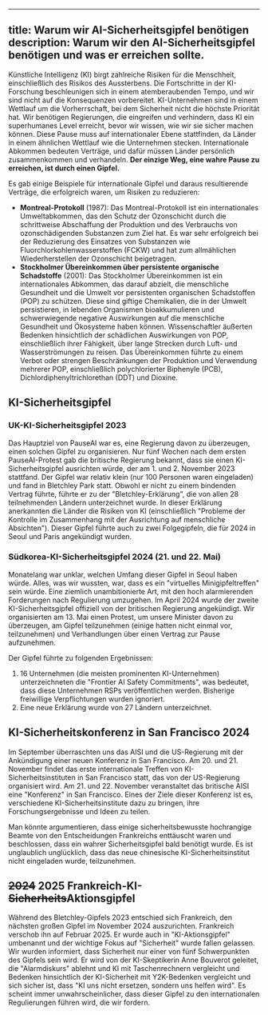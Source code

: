 

---
title: Warum wir AI-Sicherheitsgipfel benötigen
description: Warum wir den AI-Sicherheitsgipfel benötigen und was er erreichen sollte.
---

Künstliche Intelligenz (KI) birgt zahlreiche Risiken für die Menschheit, einschließlich des Risikos des Aussterbens.
Die Fortschritte in der KI-Forschung beschleunigen sich in einem atemberaubenden Tempo, und wir sind nicht auf die Konsequenzen vorbereitet.
KI-Unternehmen sind in einem Wettlauf um die Vorherrschaft, bei dem Sicherheit nicht die höchste Priorität hat.
Wir benötigen Regierungen, die eingreifen und verhindern, dass KI ein superhumanes Level erreicht, bevor wir wissen, wie wir sie sicher machen können.
Diese Pause muss auf internationaler Ebene stattfinden, da Länder in einem ähnlichen Wettlauf wie die Unternehmen stecken.
Internationale Abkommen bedeuten Verträge, und dafür müssen Länder persönlich zusammenkommen und verhandeln.
**Der einzige Weg, eine wahre Pause zu erreichen, ist durch einen Gipfel.**

Es gab einige Beispiele für internationale Gipfel und daraus resultierende Verträge, die erfolgreich waren, um Risiken zu reduzieren:

- **Montreal-Protokoll** (1987): Das Montreal-Protokoll ist ein internationales Umweltabkommen, das den Schutz der Ozonschicht durch die schrittweise Abschaffung der Produktion und des Verbrauchs von ozonschädigenden Substanzen zum Ziel hat. Es war sehr erfolgreich bei der Reduzierung des Einsatzes von Substanzen wie Fluorchlorkohlenwasserstoffen (FCKW) und hat zum allmählichen Wiederherstellen der Ozonschicht beigetragen.
- **Stockholmer Übereinkommen über persistente organische Schadstoffe** (2001): Das Stockholmer Übereinkommen ist ein internationales Abkommen, das darauf abzielt, die menschliche Gesundheit und die Umwelt vor persistenten organischen Schadstoffen (POP) zu schützen. Diese sind giftige Chemikalien, die in der Umwelt persistieren, in lebenden Organismen bioakkumulieren und schwerwiegende negative Auswirkungen auf die menschliche Gesundheit und Ökosysteme haben können. Wissenschaftler äußerten Bedenken hinsichtlich der schädlichen Auswirkungen von POP, einschließlich ihrer Fähigkeit, über lange Strecken durch Luft- und Wasserströmungen zu reisen. Das Übereinkommen führte zu einem Verbot oder strengen Beschränkungen der Produktion und Verwendung mehrerer POP, einschließlich polychlorierter Biphenyle (PCB), Dichlordiphenyltrichlorethan (DDT) und Dioxine.

## KI-Sicherheitsgipfel

### UK-KI-Sicherheitsgipfel 2023

Das Hauptziel von PauseAI war es, eine Regierung davon zu überzeugen, einen solchen Gipfel zu organisieren.
Nur fünf Wochen nach dem ersten PauseAI-Protest gab die britische Regierung bekannt, dass sie einen KI-Sicherheitsgipfel ausrichten würde, der am 1. und 2. November 2023 stattfand.
Der Gipfel war relativ klein (nur 100 Personen waren eingeladen) und fand in Bletchley Park statt.
Obwohl er nicht zu einem bindenden Vertrag führte, führte er zu der "Bletchley-Erklärung", die von allen 28 teilnehmenden Ländern unterzeichnet wurde.
In dieser Erklärung anerkannten die Länder die Risiken von KI (einschließlich "Probleme der Kontrolle im Zusammenhang mit der Ausrichtung auf menschliche Absichten").
Dieser Gipfel führte auch zu zwei Folgegipfeln, die für 2024 in Seoul und Paris angekündigt wurden.

### Südkorea-KI-Sicherheitsgipfel 2024 (21. und 22. Mai)

Monatelang war unklar, welchen Umfang dieser Gipfel in Seoul haben würde.
Alles, was wir wussten, war, dass es ein "virtuelles Minigipfeltreffen" sein würde.
Eine ziemlich unambitionierte Art, mit den hoch alarmierenden Forderungen nach Regulierung umzugehen.
Im April 2024 wurde der zweite KI-Sicherheitsgipfel offiziell von der britischen Regierung angekündigt.
Wir organisierten am 13. Mai einen Protest, um unsere Minister davon zu überzeugen, am Gipfel teilzunehmen (einige hatten nicht einmal vor, teilzunehmen) und Verhandlungen über einen Vertrag zur Pause aufzunehmen.

Der Gipfel führte zu folgenden Ergebnissen:

1. 16 Unternehmen (die meisten prominenten KI-Unternehmen) unterzeichneten die "Frontier AI Safety Commitments", was bedeutet, dass diese Unternehmen RSPs veröffentlichen werden. Bisherige freiwillige Verpflichtungen wurden ignoriert.
2. Eine neue Erklärung wurde von 27 Ländern unterzeichnet.

## KI-Sicherheitskonferenz in San Francisco 2024

Im September überraschten uns das AISI und die US-Regierung mit der Ankündigung einer neuen Konferenz in San Francisco.
Am 20. und 21. November findet das erste internationale Treffen von KI-Sicherheitsinstituten in San Francisco statt, das von der US-Regierung organisiert wird.
Am 21. und 22. November veranstaltet das britische AISI eine "Konferenz" in San Francisco.
Eines der Ziele dieser Konferenz ist es, verschiedene KI-Sicherheitsinstitute dazu zu bringen, ihre Forschungsergebnisse und Ideen zu teilen.

Man könnte argumentieren, dass einige sicherheitsbewusste hochrangige Beamte von den Entscheidungen Frankreichs enttäuscht waren und beschlossen, dass ein wahrer Sicherheitsgipfel bald benötigt wurde.
Es ist unglaublich unglücklich, dass das neue chinesische KI-Sicherheitsinstitut nicht eingeladen wurde, teilzunehmen.

## ~~2024~~ 2025 Frankreich-KI-~~Sicherheits~~Aktionsgipfel

Während des Bletchley-Gipfels 2023 entschied sich Frankreich, den nächsten großen Gipfel im November 2024 auszurichten.
Frankreich verschob ihn auf Februar 2025.
Er wurde auch in "KI-Aktionsgipfel" umbenannt und der wichtige Fokus auf "Sicherheit" wurde fallen gelassen.
Wir wurden informiert, dass Sicherheit nur einer von fünf Schwerpunkten des Gipfels sein wird.
Er wird von der KI-Skeptikerin Anne Bouverot geleitet, die "Alarmdiskurs" ablehnt und KI mit Taschenrechnern vergleicht und Bedenken hinsichtlich der KI-Sicherheit mit Y2K-Bedenken vergleicht und sich sicher ist, dass "KI uns nicht ersetzen, sondern uns helfen wird".
Es scheint immer unwahrscheinlicher, dass dieser Gipfel zu den internationalen Regulierungen führen wird, die wir fordern.